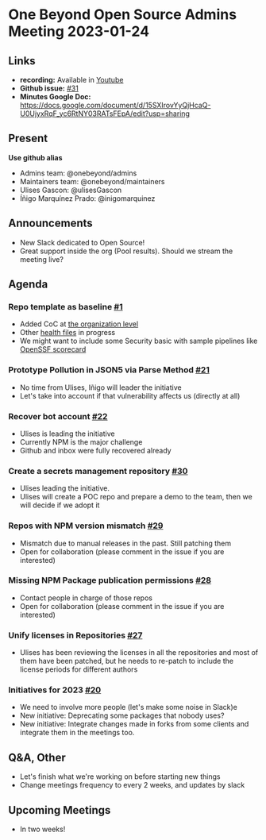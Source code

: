 # One Beyond Open Source Admins Meeting 2023-01-24  

## Links
* **recording:** Available in [Youtube](https://www.youtube.com/watch?v=BwLAd_C6TzI)
* **Github issue:** [#31](https://github.com/onebeyond/admin/issues/31)
* **Minutes Google Doc:** 
https://docs.google.com/document/d/15SXIrovYyQjHcaQ-U0UjyxRqF_yc6RtNY03RATsFEpA/edit?usp=sharing

## Present
__Use github alias__
* Admins team: @onebeyond/admins
* Maintainers team: @onebeyond/maintainers
* Ulises Gascon: @ulisesGascon
* Íñigo Marquínez Prado: @inigomarquinez

## Announcements

- New Slack dedicated to Open Source!
- Great support inside the org (Pool results). Should we stream the meeting live?

## Agenda


### Repo template as baseline [#1](https://github.com/onebeyond/admin/issues/1)
- Added CoC at [the organization level](https://github.com/onebeyond/.github/blob/main/docs/CODE_OF_CONDUCT.md)
- Other [health files](https://docs.github.com/en/communities/setting-up-your-project-for-healthy-contributions/creating-a-default-community-health-file#supported-file-types) in progress 
- We might want to include some Security basic with sample pipelines like [OpenSSF scorecard](https://securityscorecards.dev/)

### Prototype Pollution in JSON5 via Parse Method [#21](https://github.com/onebeyond/admin/issues/21)
- No time from Ulises, Iñigo will leader the initiative
- Let's take into account if that vulnerability affects us (directly at all)


### Recover bot account [#22](https://github.com/onebeyond/admin/issues/22)
- Ulises is leading the initiative
- Currently NPM is the major challenge
- Github and inbox were fully recovered already

### Create a secrets management repository [#30](https://github.com/onebeyond/admin/issues/30)
- Ulises leading the initiative. 
- Ulises will create a POC repo and prepare a demo to the team, then we will decide if we adopt it

### Repos with NPM version mismatch [#29](https://github.com/onebeyond/admin/issues/29)
- Mismatch due to manual releases in the past. Still patching them
- Open for collaboration (please comment in the issue if you are interested)

### Missing NPM Package publication permissions [#28](https://github.com/onebeyond/admin/issues/28)
- Contact people in charge of those repos
- Open for collaboration (please comment in the issue if you are interested)

### Unify licenses in Repositories [#27](https://github.com/onebeyond/admin/issues/27)
- Ulises has been reviewing the licenses in all the repositories and most of them have been patched, but he needs to re-patch to include the license periods for different authors

### Initiatives for 2023 [#20](https://github.com/onebeyond/admin/issues/20)

- We need to involve more people (let's make some noise in Slack)e
- New initiative: Deprecating some packages that nobody uses?
- New initiative: Integrate changes made in forks from some clients and integrate them in the meetings too.

## Q&A, Other
- Let's finish what we're working on before starting new things
- Change meetings frequency to every 2 weeks, and updates by slack

## Upcoming Meetings

- In two weeks!
